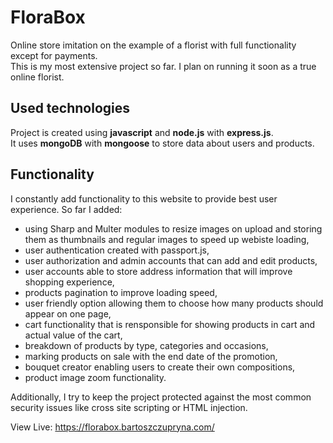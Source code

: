 # FloraBox
Online store imitation on the example of a florist with full functionality except for payments. \
This is my most extensive project so far. I plan on running it soon as a true online florist. 

## Used technologies
Project is created using **javascript** and **node.js** with **express.js**.\
It uses **mongoDB** with **mongoose** to store data about users and products.

## Functionality
I constantly add functionality to this website to provide best user experience. So far I added:
  - using Sharp and Multer modules to resize images on upload and storing them as thumbnails and regular images to speed up webiste loading,
  - user authentication created with passport.js,
  - user authorization and admin accounts that can add and edit products,
  - user accounts able to store address information that will improve shopping experience,
  - products pagination to improve loading speed,
  - user friendly option allowing them to choose how many products should appear on one page,
  - cart functionality that is rensponsible for showing products in cart and actual value of the cart,
  - breakdown of products by type, categories and occasions,
  - marking products on sale with the end date of the promotion,
  - bouquet creator enabling users to create their own compositions,
  - product image zoom functionality.

Additionally, I try to keep the project protected against the most common security issues like cross site scripting or HTML injection.

View Live: https://florabox.bartoszczupryna.com/
